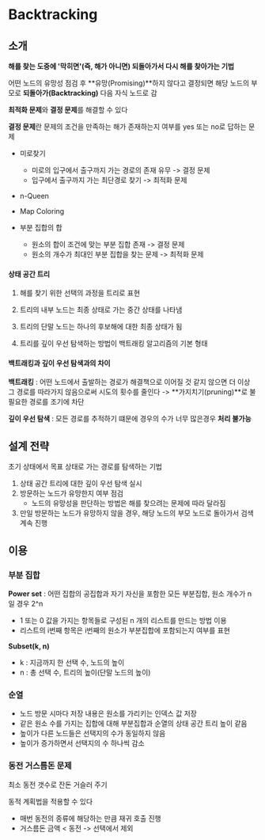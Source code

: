 # Backtracking

## 소개

**해를 찾는 도중에 '막히면'(즉, 해가 아니면) 되돌아가서 다시 해를 찾아가는 기법**

어떤 노드의 유망성 점검 후 **유망(Promising)**하지 않다고 결정되면 해당 노드의 부모로 **되돌아가(Backtracking)** 다음 자식 노드로 감

**최적화 문제**와 **결정 문제**를 해결할 수 있다

**결정 문제**란 문제의 조건을 만족하는 해가 존재하는지 여부를 yes 또는 no로 답하는 문제

- 미로찾기
  + 미로의 입구에서 출구까지 가는 경로의 존재 유무 -> 결정 문제
  + 입구에서 출구까지 가는 최단경로 찾기 -> 최적화 문제

- n-Queen
- Map Coloring
- 부분 집합의 합
  + 원소의 합이 조건에 맞는 부분 집합 존재 -> 결정 문제
  + 원소의 개수가 최대인 부분 집합을 찾는 문제 -> 최적화 문제

#### 상태 공간 트리

1. 해를 찾기 위한 선택의 과정을 트리로 표현

2. 트리의 내부 노드는 최종 상태로 가는 중간 상태를 나타냄

3. 트리의 단말 노드는 하나의 후보해에 대한 최종 상태가 됨

4. 트리를 깊이 우선 탐색하는 방법이 백트래킹 알고리즘의 기본 형태

#### 백트래킹과 깊이 우선 탐색과의 차이

**백트래킹** : 어떤 노드에서 출발하는 경로가 해결책으로 이어질 것 같지 않으면 더 이상 그 경로를 따라가지 않음으로써 시도의 횟수를 줄인다 -> **가지치기(pruning)**로 불필요한 경로를 조기에 차단

**깊이 우선 탐색** : 모든 경로를 추적하기 떄문에 경우의 수가 너무 많은경우 **처리 불가능**

## 설계 전략

초기 상태에서 목표 상태로 가는 경로를 탐색하는 기법

1. 상태 공간 트리에 대한 깊이 우선 탐색 실시
2. 방문하는 노드가 유망한지 여부 점검
   - 노드의 유망성을 판단하는 방법은 해를 찾으려는 문제에 따라 달라짐
3. 만일 방문하는 노드가 유망하지 않을 경우, 해당 노드의 부모 노드로 돌아가서 검색 계속 진행

## 이용

### 부분 집합

**Power set** : 어떤 집합의 공집합과 자기 자신을 포함한 모든 부분집합, 원소 개수가 n일 경우 2^n

- 1 또는 0 값을 가지는 항목들로 구성된 n 개의 리스트를 만드는 방법 이용
- 리스트의 i번째 항목은 i번째의 원소가 부분집합에 포함되는지 여부를 표현

**Subset(k, n)** 

- k : 지금까지 한 선택 수, 노드의 높이
- n : 총 선택 수, 트리의 높이(단말 노드의 높이)

### 순열

- 노드 방문 시마다 저장 내용은 원소를 가리키는 인덱스 값 저장
- 같은 원소 수를 가지는 집합에 대해 부분집합과 순열의 상태 공간 트리 높이 같음
- 높이가 다른 노드들은 선택지의 수가 동일하지 않음
- 높이가 증가하면서 선택지의 수 하나씩 감소

### 동전 거스름돈 문제

최소 동전 갯수로 잔돈 거슬러 주기

동적 계획법을 적용할 수 있다

- 매번 동전의 종류에 해당하는 만큼 재귀 호출 진행
- 거스름돈 금액 < 동전 -> 선택에서 제외

